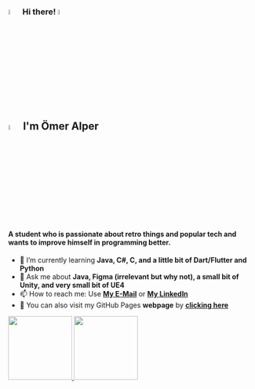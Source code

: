 ### <img src="https://cdn.discordapp.com/emojis/803187071941869608.webp?size=96&quality=lossless" width="5%"> Hi there! <a href="https://linkedin.com/in/omeralperguzel"><img src="https://cdn.discordapp.com/emojis/864571012757716992.gif?size=96&quality=lossless" width="5%"></a>

<h2 align="left"><img src="https://cdn.discordapp.com/emojis/979787877623943238.gif?size=96&quality=lossless" width="5%"> I'm Ömer Alper</h1>
<h4 align="left">A student who is passionate about retro things and popular tech and wants to improve himself in programming better.</h3>

<!--**omeralperguzel/omeralperguzel** is a ✨ _special_ ✨ repository because its `README.md` (this file) appears on your GitHub profile.

Here are some ideas to get you started:

- 🔭 I’m currently working on ...
- 👯 I’m looking to collaborate on ...
- 🤔 I’m looking for help with ...
- ⚡ Fun fact: ...
-->

- 🌱 I’m currently learning **Java, C#, C, and a little bit of Dart/Flutter and Python**
- 💬 Ask me about **Java, Figma (irrelevant but why not), a small bit of Unity, and very small bit of UE4**
- 📫 How to reach me: Use **[My E-Mail](alpherustr07@hotmail.com)** or **[My LinkedIn](https://linkedin.com/in/omeralperguzel)**
- 🔭 You can also visit my GitHub Pages **webpage** by  **[clicking here](https://omeralperguzel.github.io/#home)**




<div align="left">
  <a href="https://github.com/omeralperguzel">
  <img height="130em" src="https://github-readme-stats.vercel.app/api?username=omeralperguzel&langs_count=6&layout=compact&show_icons=true&theme=radical"/>
  <img height="130em" src="https://github-readme-stats.vercel.app/api/top-langs/?username=omeralperguzel&langs_count=6&layout=compact&show_icons=true&theme=radical"/>
</div>


